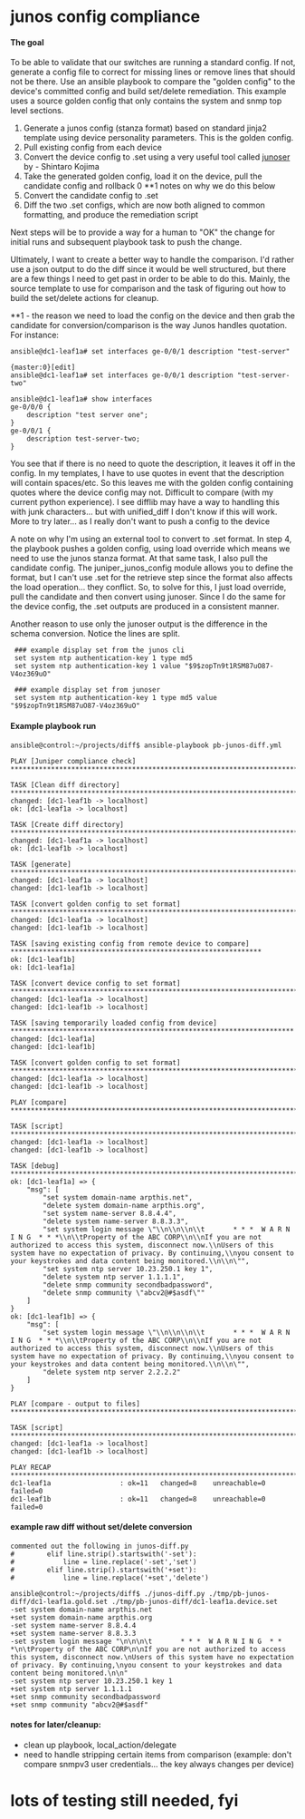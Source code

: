 # junos config compliance

#### The goal

To be able to validate that our switches are running a standard config. If not, generate a config file to correct for missing lines or remove lines that should not be there. Use an ansible playbook to compare the "golden config" to the device's committed config and build set/delete remediation. This example uses a source golden config that only contains the system and snmp top level sections.

1. Generate a junos config (stanza format) based on standard jinja2 template using device personality parameters. This is the golden config.
2. Pull existing config from each device
3. Convert the device config to .set using a very useful tool called [junoser](https://github.com/codeout/junoser) by - Shintaro Kojima
4. Take the generated golden config, load it on the device, pull the candidate config and rollback 0    **1 notes on why we do this below
5. Convert the candidate config to .set
6. Diff the two .set configs, which are now both aligned to common formatting, and produce the remediation script

Next steps will be to provide a way for a human to "OK" the change for initial runs and subsequent playbook task to push the change.

Ultimately, I want to create a better way to handle the comparison. I'd rather use a json output to do the diff since it would be well structured, but there are a few things I need to get past in order to be able to do this. Mainly, the source template to use for comparison and the task of figuring out how to build the set/delete actions for cleanup.


**1 - the reason we need to load the config on the device and then grab the candidate for conversion/comparison is the way Junos handles quotation. For instance:

```
ansible@dc1-leaf1a# set interfaces ge-0/0/1 description "test-server"

{master:0}[edit]
ansible@dc1-leaf1a# set interfaces ge-0/0/1 description "test-server-two"

ansible@dc1-leaf1a# show interfaces
ge-0/0/0 {
    description "test server one";
}
ge-0/0/1 {
    description test-server-two;
}
```

You see that if there is no need to quote the description, it leaves it off in the config. In my templates, I have to use quotes in event that the description will contain spaces/etc. So this leaves me with the golden config containing quotes where the device config may not. Difficult to compare (with my current python experience). I see difflib may have a way to handling this with junk characters... but with unified_diff I don't know if this will work. More to try later... as I really don't want to push a config to the device

A note on why I'm using an external tool to convert to .set format. In step 4, the playbook pushes a golden config, using load override which means we need to use the junos stanza format. At that same task, I also pull the candidate config. The juniper_junos_config module allows you to define the format, but I can't use .set for the retrieve step since the format also affects the load operation... they conflict.  So, to solve for this, I just load override, pull the candidate and then convert using junoser. Since I do the same for the device config, the .set outputs are produced in a consistent manner.

Another reason to use only the junoser output is the difference in the schema conversion. Notice the lines are split.
```
 ### example display set from the junos cli
 set system ntp authentication-key 1 type md5
 set system ntp authentication-key 1 value "$9$zopTn9t1RSM87uO87-V4oz369uO"

 ### example display set from junoser
 set system ntp authentication-key 1 type md5 value "$9$zopTn9t1RSM87uO87-V4oz369uO"
```
#### Example playbook run
```
ansible@control:~/projects/diff$ ansible-playbook pb-junos-diff.yml

PLAY [Juniper compliance check] ******************************************************************************************

TASK [Clean diff directory] **********************************************************************************************
changed: [dc1-leaf1b -> localhost]
ok: [dc1-leaf1a -> localhost]

TASK [Create diff directory] *********************************************************************************************
changed: [dc1-leaf1a -> localhost]
ok: [dc1-leaf1b -> localhost]

TASK [generate] **********************************************************************************************************
changed: [dc1-leaf1a -> localhost]
changed: [dc1-leaf1b -> localhost]

TASK [convert golden config to set format] *******************************************************************************
changed: [dc1-leaf1a -> localhost]
changed: [dc1-leaf1b -> localhost]

TASK [saving existing config from remote device to compare] **************************************************************
ok: [dc1-leaf1b]
ok: [dc1-leaf1a]

TASK [convert device config to set format] *******************************************************************************
changed: [dc1-leaf1a -> localhost]
changed: [dc1-leaf1b -> localhost]

TASK [saving temporarily loaded config from device] **********************************************************************
changed: [dc1-leaf1a]
changed: [dc1-leaf1b]

TASK [convert golden config to set format] *******************************************************************************
changed: [dc1-leaf1a -> localhost]
changed: [dc1-leaf1b -> localhost]

PLAY [compare] ***********************************************************************************************************

TASK [script] ************************************************************************************************************
changed: [dc1-leaf1a -> localhost]
changed: [dc1-leaf1b -> localhost]

TASK [debug] *************************************************************************************************************
ok: [dc1-leaf1a] => {
    "msg": [
        "set system domain-name arpthis.net",
        "delete system domain-name arpthis.org",
        "set system name-server 8.8.4.4",
        "delete system name-server 8.8.3.3",
        "set system login message \"\\n\\n\\n\\t       * * *  W A R N I N G  * * *\\n\\tProperty of the ABC CORP\\n\\nIf you are not authorized to access this system, disconnect now.\\nUsers of this system have no expectation of privacy. By continuing,\\nyou consent to your keystrokes and data content being monitored.\\n\\n\"",
        "set system ntp server 10.23.250.1 key 1",
        "delete system ntp server 1.1.1.1",
        "delete snmp community secondbadpassword",
        "delete snmp community \"abcv2@#$asdf\""
    ]
}
ok: [dc1-leaf1b] => {
    "msg": [
        "set system login message \"\\n\\n\\n\\t       * * *  W A R N I N G  * * *\\n\\tProperty of the ABC CORP\\n\\nIf you are not authorized to access this system, disconnect now.\\nUsers of this system have no expectation of privacy. By continuing,\\nyou consent to your keystrokes and data content being monitored.\\n\\n\"",
        "delete system ntp server 2.2.2.2"
    ]
}

PLAY [compare - output to files] *****************************************************************************************

TASK [script] ************************************************************************************************************
changed: [dc1-leaf1a -> localhost]
changed: [dc1-leaf1b -> localhost]

PLAY RECAP ***************************************************************************************************************
dc1-leaf1a                 : ok=11   changed=8    unreachable=0    failed=0
dc1-leaf1b                 : ok=11   changed=8    unreachable=0    failed=0
```

#### example raw diff without set/delete conversion
```
commented out the following in junos-diff.py
#        elif line.strip().startswith('-set'):
#            line = line.replace('-set','set')
#        elif line.strip().startswith('+set'):
#            line = line.replace('+set','delete')
```
```
ansible@control:~/projects/diff$ ./junos-diff.py ./tmp/pb-junos-diff/dc1-leaf1a.gold.set ./tmp/pb-junos-diff/dc1-leaf1a.device.set
-set system domain-name arpthis.net
+set system domain-name arpthis.org
-set system name-server 8.8.4.4
+set system name-server 8.8.3.3
-set system login message "\n\n\n\t       * * *  W A R N I N G  * * *\n\tProperty of the ABC CORP\n\nIf you are not authorized to access this system, disconnect now.\nUsers of this system have no expectation of privacy. By continuing,\nyou consent to your keystrokes and data content being monitored.\n\n"
-set system ntp server 10.23.250.1 key 1
+set system ntp server 1.1.1.1
+set snmp community secondbadpassword
+set snmp community "abcv2@#$asdf"
```

#### notes for later/cleanup:
* clean up playbook, local_action/delegate
* need to handle stripping certain items from comparison (example: don't compare snmpv3 user credentials... the key always changes per device)

# lots of testing still needed, fyi
